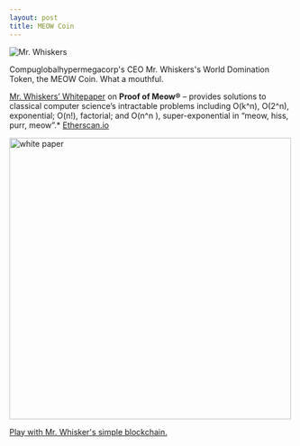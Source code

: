 ```yaml
---
layout: post
title: MEOW Coin
---
```


<img src="{{ site.baseurl }}/images/meow.png" alt="Mr. Whiskers"/>

Compuglobalhypermegacorp's CEO Mr. Whiskers's World Domination Token, the MEOW Coin. What a mouthful.

[Mr. Whiskers’ Whitepaper](https://github.com/compuglobalhypermegacorp) on **Proof of Meow®** – provides solutions to classical computer science’s intractable problems including O(k^n), O(2^n), exponential; O(n!), factorial; and O(n^n ), super-exponential in “meow, hiss, purr, meow”.* [Etherscan.io](https://etherscan.io/token/0x4ed4DDd7981e347b673f697DC821965A3EB64b9c)

<img src="{{ site.baseurl }}/images/whitepaper001.jpg" alt="white paper" style="width: 500px;"/>

[Play with Mr. Whisker's simple blockchain.](https://github.com/pleasemarkdarkly/simpleblockchain)
